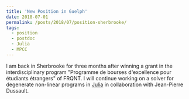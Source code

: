 ```yaml
---
title: 'New Position in Guelph'
date: 2018-07-01
permalink: /posts/2018/07/position-sherbrooke/
tags:
  - position
  - postdoc
  - Julia
  - MPCC
---
```


I am back in Sherbrooke for three months after winning a grant in the interdisciplinary program "Programme de bourses d'excellence pour étudiants étrangers" of FRQNT. I will continue working on a solver for degenerate non-linear programs in [Julia](https://julialang.org/) in collaboration with Jean-Pierre Dussault.
